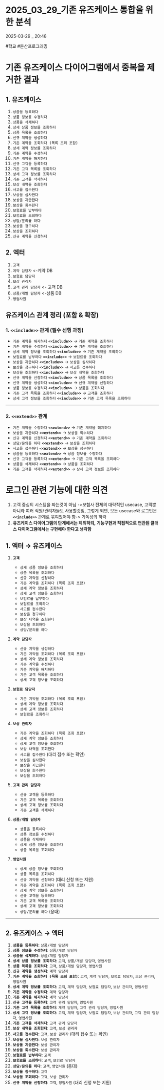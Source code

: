 
# 2025_03_29_기존 유즈케이스 통합을 위한 분석

2025-03-29 _ 20:48

#학교 #분산프로그래밍

# 기존 유즈케이스 다이어그램에서 중복을 제거한 결과

## 1. 유즈케이스

1. `상품을 등록하다`
2. `상품 정보를 수정하다`
3. `상품을 삭제하다`
4. `상세 상품 정보를 조회하다`
5. `상품 목록을 조회하다`
6. `신규 계약을 생성하다`
7. `기존 계약을 조회하다 (목록 조회 포함)`
8. `상세 계약 정보를 조회하다`
9. `기존 계약을 수정하다`
10. `기존 계약을 해지하다`
11. `신규 고객을 등록하다`
12. `기존 고객 목록을 조회하다`
13. `상세 고객 정보를 조회하다`
14. `기존 고객을 삭제하다`
15. `보상 내역을 조회한다`
16. `사고를 접수한다`
17. `보상을 심사한다`
18. `보상을 지급한다`
19. `보상을 회수한다`
20. `보험료를 납부하다`
21. `보험료를 조회하다`
22. `상담/문의를 하다`
23. `보상을 청구하다`
24. `보상을 조회하다`
25. `신규 계약을 신청하다`
## 2. 엑터

1. `고객`
2. `계약 담당자` <-계약 DB
3. `보험료 담당자`
4. `보상 관리자`
5. `고객 관리 담당자` <- 고객 DB
6. `상품/개발 담당자` <-상품 DB
7. `영업사원`


## 유즈케이스 관계 정리 (포함 & 확장)

### 1. `<<include>>` 관계 (필수 선행 과정)

- `기존 계약을 해지하다` **`<<include>>`** -> `기존 계약을 조회하다`
- `기존 계약을 수정하다` **`<<include>>`** -> `기존 계약을 조회하다`
- `상세 계약 정보를 조회하다` **`<<include>>`** -> `기존 계약을 조회하다`
- `보험료를 납부하다` **`<<include>>`** -> `보험료를 조회하다`
- `보상을 지급하다` **`<<include>>`** -> `보상을 심사하다`
- `보상을 청구하다` **`<<include>>`** -> `사고를 접수하다`
- `보상을 조회하다` **`<<include>>`** -> `보상 내역을 조회하다`
- `신규 계약을 신청하다` **`<<include>>`** -> `상품 목록을 조회하다`
- `신규 계약을 생성하다` **`<<include>>`** -> `신규 계약을 신청하다`
- `상품 정보를 수정하다` **`<<include>>`** -> `상품을 조회하다`
- `기존 고객 목록을 조회하다` **`<<include>>`** -> `고객을 조회하다`
- `상세 고객 정보를 조회하다` **`<<include>>`** -> `기존 고객 목록을 조회하다`

---

### 2. `<<extend>>` 관계

- `기존 계약을 수정하다` **`<<extend>>`** -> `기존 계약을 해지하다`
- `보상을 지급하다` **`<<extend>>`** -> `보상을 회수하다`
- `신규 계약을 신청하다` **`<<extend>>`** -> `기존 계약을 조회하다`
- `상담/문의를 하다` **`<<extend>>`** -> `보상을 조회하다`
- `사고를 접수하다` **`<<extend>>`** -> `보상을 청구하다`
- `상품을 등록하다` **`<<extend>>`** -> `상품 정보를 수정하다`
- `신규 고객을 등록하다` **`<<extend>>`** -> `기존 고객 목록을 조회하다`
- `상품을 삭제하다` **`<<extend>>`** -> `상품을 조회하다`
- `기존 고객을 삭제하다` **`<<extend>>`** -> `상세 고객 정보를 조회하다`


# 로그인 관련 기능에 대한 의견

1. 고객 중심의 시스템을 짜는것이 아님 ->보험사 전체의 대략적인 usecase, 고객뿐 아니라 여러 직원/관리자들도 사용할것임, 그렇게 되면, 모든 usecase와 로그인은 **`<<include>>`** 관계로 묶여있어야 함-> 가독성의 하락
2. **유즈케이스 다이어그램의 단계에서는 제외하되, 기능구현과 직접적으로 연관된 클래스 다이어그램에서는 구현해야 한다고 생각함**

## 1. 엑터 → 유즈케이스

1.  **`고객`**
    *   `상세 상품 정보를 조회하다`
    *   `상품 목록을 조회하다`
    *   `신규 계약을 신청하다`
    *   `기존 계약을 조회하다 (목록 조회 포함)`
    *   `상세 계약 정보를 조회하다`
    *   `상세 고객 정보를 조회하다`
    *   `보험료를 납부하다`
    *   `보험료를 조회하다`
    *   `사고를 접수한다`
    *   `보상을 청구하다`
    *   `보상 내역을 조회한다`
    *   `보상을 조회하다`
    *   `상담/문의를 하다`

2.  **`계약 담당자`**
    *   `신규 계약을 생성하다`
    *   `기존 계약을 조회하다 (목록 조회 포함)`
    *   `상세 계약 정보를 조회하다`
    *   `기존 계약을 수정하다`
    *   `기존 계약을 해지하다`
    *   `기존 고객 목록을 조회하다`
    *   `상세 고객 정보를 조회하다`

3.  **`보험료 담당자`**
    *   `기존 계약을 조회하다 (목록 조회 포함)`
    *   `상세 계약 정보를 조회하다`
    *   `상세 고객 정보를 조회하다`
    *   `보험료를 조회하다`

4.  **`보상 관리자`**
    *   `기존 계약을 조회하다 (목록 조회 포함)`
    *   `상세 계약 정보를 조회하다`
    *   `상세 고객 정보를 조회하다`
    *   `보상 내역을 조회한다`
    *   `사고를 접수한다` (대리 접수 또는 확인)
    *   `보상을 심사한다`
    *   `보상을 지급한다`
    *   `보상을 회수한다`
    *   `보상을 조회하다`

5.  **`고객 관리 담당자`**
    *   `신규 고객을 등록하다`
    *   `기존 고객 목록을 조회하다`
    *   `상세 고객 정보를 조회하다`
    *   `기존 고객을 삭제하다`

6.  **`상품/개발 담당자`**
    *   `상품을 등록하다`
    *   `상품 정보를 수정하다`
    *   `상품을 삭제하다`
    *   `상세 상품 정보를 조회하다`
    *   `상품 목록을 조회하다`

7.  **`영업사원`**
    *   `상세 상품 정보를 조회하다`
    *   `상품 목록을 조회하다`
    *   `신규 계약을 신청하다` (대리 신청 또는 지원)
    *   `기존 계약을 조회하다 (목록 조회 포함)`
    *   `상세 계약 정보를 조회하다`
    *   `신규 고객을 등록하다`
    *   `기존 고객 목록을 조회하다`
    *   `상세 고객 정보를 조회하다`
    *   `상담/문의를 하다` (응대)


---

## 2. 유즈케이스 → 엑터

1.  **`상품을 등록하다`**: `상품/개발 담당자`
2.  **`상품 정보를 수정하다`**: `상품/개발 담당자`
3.  **`상품을 삭제하다`**: `상품/개발 담당자`
4.  **`상세 상품 정보를 조회하다`**: `고객`, `상품/개발 담당자`, `영업사원`
5.  **`상품 목록을 조회하다`**: `고객`, `상품/개발 담당자`, `영업사원`
6.  **`신규 계약을 생성하다`**: `계약 담당자`
7.  **`기존 계약을 조회하다 (목록 조회 포함)`**: `고객`, `계약 담당자`, `보험료 담당자`, `보상 관리자`, `영업사원`
8.  **`상세 계약 정보를 조회하다`**: `고객`, `계약 담당자`, `보험료 담당자`, `보상 관리자`, `영업사원`
9.  **`기존 계약을 수정하다`**: `계약 담당자`
10. **`기존 계약을 해지하다`**: `계약 담당자`
11. **`신규 고객을 등록하다`**: `고객 관리 담당자`, `영업사원`
12. **`기존 고객 목록을 조회하다`**: `계약 담당자`, `고객 관리 담당자`, `영업사원`
13. **`상세 고객 정보를 조회하다`**: `고객`, `계약 담당자`, `보험료 담당자`, `보상 관리자`, `고객 관리 담당자`, `영업사원`
14. **`기존 고객을 삭제하다`**: `고객 관리 담당자`
15. **`보상 내역을 조회한다`**: `고객`, `보상 관리자`
16. **`사고를 접수한다`**: `고객`, `보상 관리자` (대리 접수 또는 확인)
17. **`보상을 심사한다`**: `보상 관리자`
18. **`보상을 지급한다`**: `보상 관리자`
19. **`보상을 회수한다`**: `보상 관리자`
20. **`보험료를 납부하다`**: `고객`
21. **`보험료를 조회하다`**: `고객`, `보험료 담당자`
22. **`상담/문의를 하다`**: `고객`, `영업사원` (응대)
23. **`보상을 청구하다`**: `고객`
24. **`보상을 조회하다`**: `고객`, `보상 관리자`
25. **`신규 계약을 신청하다`**: `고객`, `영업사원` (대리 신청 또는 지원)
